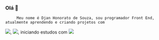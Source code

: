 ### Olá 👋

         Meu nome é Djan Honorato de Souza, sou programador Front End, atualmente aprendendo e criando projetos com 
         
<img src="https://img.shields.io/badge/HTML-239120?style=for-the-badge&logo=html5&logoColor=white"/>, 
<img src="https://img.shields.io/badge/CSS-239120?&style=for-the-badge&logo=css3&logoColor=white"/>, iniciando estudos com 
<img src="https://img.shields.io/badge/JavaScript-F7DF1E?style=for-the-badge&logo=javascript&logoColor=black"/>

